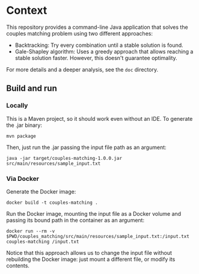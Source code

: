 # Context

This repository provides a command-line Java application that solves
the couples matching problem using two different approaches:

- Backtracking: Try every combination until a stable solution is found.
- Gale-Shapley algorithm: Uses a greedy approach that allows reaching
a stable solution faster. However, this doesn't guarantee optimality.

For more details and a deeper analysis, see the `doc` directory.

## Build and run

### Locally

This is a Maven project, so it should work even without an IDE.
To generate the .jar binary:

```
mvn package 
```

Then, just run the .jar passing the input file path as an argument:

```
java -jar target/couples-matching-1.0.0.jar src/main/resources/sample_input.txt 
```

### Via Docker

Generate the Docker image:

```
docker build -t couples-matching .
```

Run the Docker image, mounting the input file as a Docker volume and
passing its bound path in the container as an argument:

```
docker run --rm -v $PWD/couples_matching/src/main/resources/sample_input.txt:/input.txt couples-matching /input.txt
```

Notice that this approach allows us to change the input file
without rebuilding the Docker image: just mount a different file,
or modify its contents.
